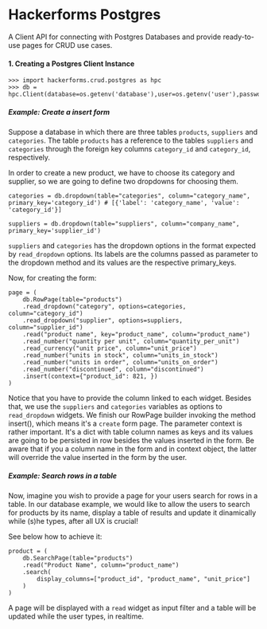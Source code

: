 # Hackerforms Postgres

A Client API for connecting with Postgres Databases and provide ready-to-use pages for CRUD use cases.

#### 1. Creating a Postgres Client Instance

```
>>> import hackerforms.crud.postgres as hpc
>>> db = hpc.Client(database=os.getenv('database'),user=os.getenv('user'),password=os.getenv('password'),host=os.getenv('host'))
```

##### Example: Create a insert form

Suppose a database in which there are three tables `products`, `suppliers` and `categories`. The table `products` has a reference to the tables `suppliers` and `categories` through the foreign key columns `category_id` and `category_id`, respectively.

In order to create a new product, we have to choose its category and supplier, so we are going to define two dropdowns for choosing them.

```
categories = db.dropdown(table="categories", column="category_name", primary_key='category_id') # [{'label': 'category_name', 'value': 'category_id'}]

```

```
suppliers = db.dropdown(table="suppliers", column="company_name", primary_key='supplier_id')
```

`suppliers` and `categories` has the dropdown options in the format expected by `read_dropdown` options. Its labels are the columns passed as parameter to the dropdown method and its values are the respective primary_keys.

Now, for creating the form:

```
page = (
    db.RowPage(table="products")
    .read_dropdown("category", options=categories, column="category_id")
    .read_dropdown("supplier", options=suppliers, column="supplier_id")
    .read("product name", key="product_name", column="product_name")
    .read_number("quantity per unit", column="quantity_per_unit")
    .read_currency("unit price", column="unit_price")
    .read_number("units in stock", column="units_in_stock")
    .read_number("units in order", column="units_on_order")
    .read_number("discontinued", column="discontinued")
    .insert(context={"product_id": 821, })
)
```

Notice that you have to provide the column linked to each widget. Besides that, we use the `suppliers` and `categories` variables as options to `read_dropdown` widgets. We finish our RowPage builder invoking the method insert(), which means it's a `create` form page. The parameter context is rather important. It's a dict with table column names as keys and its values are going to be persisted in row besides the values inserted in the form. Be aware that if you a column name in the form and in context object, the latter will override the value inserted in the form by the user.

##### Example: Search rows in a table

Now, imagine you wish to provide a page for your users search for rows in a table.
In our database example, we would like to allow the users to search for products by its name, display a table of results and update it dinamically while (s)he types, after all UX is crucial!

See below how to achieve it:

```
product = (
    db.SearchPage(table="products")
    .read("Product Name", column="product_name")
    .search(
        display_columns=["product_id", "product_name", "unit_price"]
    )
)
```

A page will be displayed with a `read` widget as input filter and a table will be updated while the user types, in realtime.
